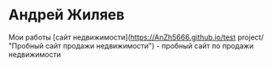 # Андрей Жиляев
Мои работы
[сайт недвижимости](https://AnZh5666.github.io/test project/ "Пробный сайт продажи недвижимости") - пробный сайт по продажи недвижимости
